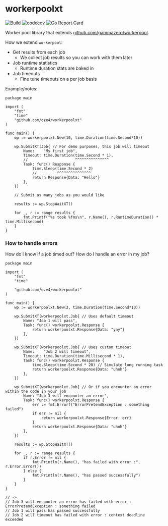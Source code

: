 # workerpoolxt
[![Build](https://github.com/oze4/workerpoolxt/workflows/CI/badge.svg)](https://github.com/oze4/workerpoolxt/actions)
[![codecov](https://codecov.io/gh/oze4/workerpoolxt/branch/master/graph/badge.svg)](https://codecov.io/gh/oze4/workerpoolxt)
[![Go Report Card](https://goreportcard.com/badge/github.com/oze4/workerpoolxt)](https://goreportcard.com/report/github.com/oze4/workerpoolxt)

Worker pool library that extends [github.com/gammazero/workerpool](https://github.com/gammazero/workerpool).

How we extend `workerpool`:

- Get results from each job
  - We collect job results so you can work with them later
- Job runtime statistics
  - Runtime duration stats are baked in
- Job timeouts
  - Fine tune timeouts on a per job basis

Example/notes:

```golang
package main

import (
	"fmt"
	"time"
	"github.com/oze4/workerpoolxt"
)

func main() {
	wp := workerpoolxt.New(10, time.Duration(time.Second*10))

	wp.SubmitXT(Job{ // For demo purposes, this job will timeout
		Name:    "My first job",
		Timeout: time.Duration(time.Second * 1),
		//                     ^^^^^^^^^^^^^^^
		Task: func() Response {
			time.Sleep(time.Second * 2)
			//         ^^^^^^^^^^^^^^^
			return Response{Data: "Hello"}
		},
	})

	// Submit as many jobs as you would like

	results := wp.StopWaitXT()

	for _, r := range results {
		fmt.Printf("%s took %fms\n", r.Name(), r.RuntimeDuration() * time.Millisecond)
	}
}
```

### How to handle errors

How do I know if a job timed out? How do I handle an error in my job?

```golang
package main

import (
	"fmt"
	"time"

	"github.com/oze4/workerpoolxt"
)

func main() {
	wp := workerpoolxt.New(3, time.Duration(time.Second*10))

	wp.SubmitXT(workerpoolxt.Job{ // Uses default timeout
		Name: "Job 1 will pass",
		Task: func() workerpoolxt.Response {
			return workerpoolxt.Response{Data: "yay"}
		},
	})

	wp.SubmitXT(workerpoolxt.Job{ // Uses custom timeout
		Name:    "Job 2 will timeout",
		Timeout: time.Duration(time.Millisecond * 1),
		Task: func() workerpoolxt.Response {
			time.Sleep(time.Second * 20) // Simulate long running task
			return workerpoolxt.Response{Data: "uhoh"}
		},
	})

	wp.SubmitXT(workerpoolxt.Job{ // Or if you encounter an error within the code in your job
		Name: "Job 3 will encounter an error",
		Task: func() workerpoolxt.Response {
			err := fmt.Errorf("ErrorPretendException : something failed")
			if err != nil {
				return workerpoolxt.Response{Error: err}
			}
			return workerpoolxt.Response{Data: "uhoh"}
		},
	})

	results := wp.StopWaitXT()

	for _, r := range results {
		if r.Error != nil {
			fmt.Println(r.Name(), "has failed with error :", r.Error.Error())
		} else {
			fmt.Println(r.Name(), "has passed successfully")
		}
	}
}

// ->
// Job 3 will encounter an error has failed with error : ErrorPretendException : something failed
// Job 1 will pass has passed successfully
// Job 2 will timeout has failed with error : context deadline exceeded
```
